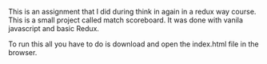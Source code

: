 This is an assignment that I did during think in again in a redux way course.
This is a small project called match scoreboard. It was done with vanila javascript and basic Redux.

To run this all you have to do is download and open the index.html file in the browser.

